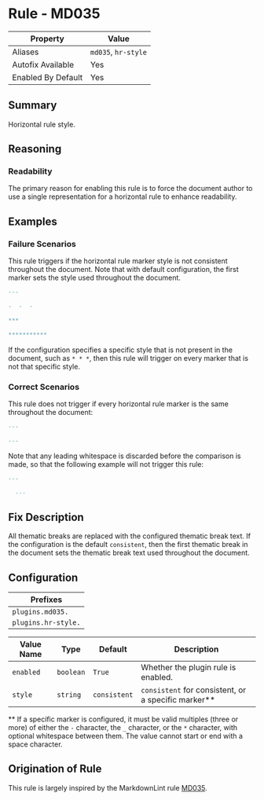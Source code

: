 # Rule - MD035

| Property | Value |
| --- | -- |
| Aliases | `md035`, `hr-style` |
| Autofix Available | Yes |
| Enabled By Default | Yes |

## Summary

Horizontal rule style.

## Reasoning

### Readability

The primary reason for enabling this rule is to force the document
author to use a single representation for a horizontal rule to
enhance readability.

## Examples

### Failure Scenarios

This rule triggers if the horizontal rule marker style is not consistent
throughout the document.  Note that with default configuration, the first
marker sets the style used throughout the document.

```Markdown
---

-  -  -

***

***********
```

If the configuration specifies a specific style that is not present in
the document, such as `* * *`, then this rule will trigger on every
marker that is not that specific style.

### Correct Scenarios

This rule does not trigger if every horizontal rule marker is the
same throughout the document:

```Markdown
---

---
```

Note that any leading whitespace is discarded before the comparison
is made, so that the following example will not trigger this rule:

```Markdown
---

  ---
```

## Fix Description

All thematic breaks are replaced with the configured thematic break text.  If the
configuration is the default `consistent`, then the first thematic break in the
document sets the thematic break text used throughout the document.

## Configuration

| Prefixes |
| --- |
| `plugins.md035.` |
| `plugins.hr-style.` |

<!--- pyml disable-num-lines 4 line-length-->
| Value Name | Type | Default | Description |
| -- | -- | -- | -- |
| `enabled` | `boolean` | `True` | Whether the plugin rule is enabled. |
| `style` | `string` | `consistent` | `consistent` for consistent, or a specific marker** |

** If a specific marker is configured, it must be valid multiples (three or more)
of either the `-` character, the `_` character, or the `*` character, with optional
whitespace between them. The value cannot start or end with a space
character.

## Origination of Rule

This rule is largely inspired by the MarkdownLint rule
[MD035](https://github.com/DavidAnson/markdownlint/blob/main/doc/Rules.md#md035---horizontal-rule-style).
